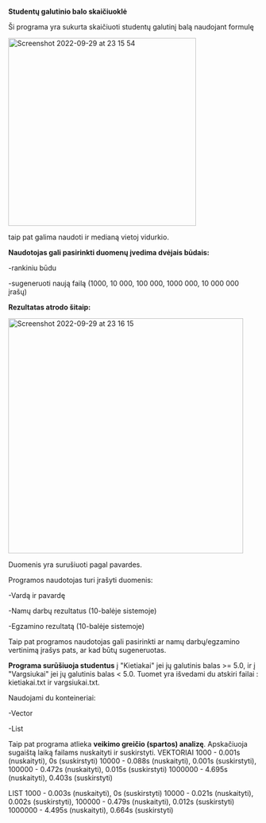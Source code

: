 **Studentų galutinio balo skaičiuoklė**

Ši programa yra sukurta skaičiuoti studentų galutinį balą naudojant formulę

<img width="378" alt="Screenshot 2022-09-29 at 23 15 54" src="https://user-images.githubusercontent.com/113093671/193133329-ea2db47d-80bd-4c3c-97f2-0d676d135a3d.png">


taip pat galima naudoti ir medianą vietoj vidurkio.

**Naudotojas gali pasirinkti duomenų įvedima dvėjais būdais:**

-rankiniu būdu

-sugeneruoti naują failą (1000, 10 000, 100 000, 1000 000, 10 000 000 įrašų)

**Rezultatas atrodo šitaip:**

<img width="473" alt="Screenshot 2022-09-29 at 23 16 15" src="https://user-images.githubusercontent.com/113093671/193133426-d861005c-bb6d-4ce1-81fd-57ee26cd497a.png">

Duomenis yra surušiuoti pagal pavardes.

Programos naudotojas turi įrašyti duomenis:

-Vardą ir pavardę

-Namų darbų rezultatus (10-balėje sistemoje)

-Egzamino rezultatą (10-balėje sistemoje)

Taip pat programos naudotojas gali pasirinkti ar namų darbų/egzamino vertinimą įrašys pats, ar kad būtų sugeneruotas.

**Programa surūšiuoja studentus** į "Kietiakai" jei jų galutinis balas >= 5.0, ir į "Vargsiukai" jei jų galutinis balas < 5.0. Tuomet yra išvedami du atskiri failai : kietiakai.txt ir vargsiukai.txt.

Naudojami du konteineriai:

-Vector

-List

Taip pat programa atlieka **veikimo greičio (spartos) analizę**. Apskačiuoja sugaištą laiką failams  nuskaityti ir suskirstyti.
VEKTORIAI
1000 - 0.001s (nuskaityti), 0s (suskirstyti)
10000 - 0.088s (nuskaityti), 0.001s (suskirstyti), 
100000 -  0.472s (nuskaityti), 0.015s (suskirstyti)
1000000 -  4.695s (nuskaityti), 0.403s (suskirstyti)

LIST
1000 - 0.003s (nuskaityti), 0s (suskirstyti)
10000 - 0.021s (nuskaityti), 0.002s (suskirstyti), 
100000 -  0.479s (nuskaityti), 0.012s (suskirstyti)
1000000 -  4.495s (nuskaityti), 0.664s (suskirstyti)

